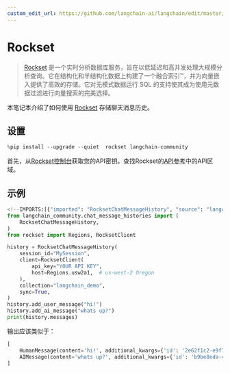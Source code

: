 ```yaml
---
custom_edit_url: https://github.com/langchain-ai/langchain/edit/master/docs/docs/integrations/memory/rockset_chat_message_history.ipynb
---
```

# Rockset

>[Rockset](https://rockset.com/product/) 是一个实时分析数据库服务，旨在以低延迟和高并发处理大规模分析查询。它在结构化和半结构化数据上构建了一个融合索引™，并为向量嵌入提供了高效的存储。它对无模式数据运行 SQL 的支持使其成为使用元数据过滤进行向量搜索的完美选择。


本笔记本介绍了如何使用 [Rockset](https://rockset.com/docs) 存储聊天消息历史。


## 设置


```python
%pip install --upgrade --quiet  rockset langchain-community
```

首先，从[Rockset控制台](https://console.rockset.com/apikeys)获取您的API密钥。查找Rockset的[API参考](https://rockset.com/docs/rest-api#introduction)中的API区域。

## 示例


```python
<!--IMPORTS:[{"imported": "RocksetChatMessageHistory", "source": "langchain_community.chat_message_histories", "docs": "https://python.langchain.com/api_reference/community/chat_message_histories/langchain_community.chat_message_histories.rocksetdb.RocksetChatMessageHistory.html", "title": "Rockset"}]-->
from langchain_community.chat_message_histories import (
    RocksetChatMessageHistory,
)
from rockset import Regions, RocksetClient

history = RocksetChatMessageHistory(
    session_id="MySession",
    client=RocksetClient(
        api_key="YOUR API KEY",
        host=Regions.usw2a1,  # us-west-2 Oregon
    ),
    collection="langchain_demo",
    sync=True,
)
history.add_user_message("hi!")
history.add_ai_message("whats up?")
print(history.messages)
```

输出应该类似于：

```python
[
    HumanMessage(content='hi!', additional_kwargs={'id': '2e62f1c2-e9f7-465e-b551-49bae07fe9f0'}, example=False), 
    AIMessage(content='whats up?', additional_kwargs={'id': 'b9be8eda-4c18-4cf8-81c3-e91e876927d0'}, example=False)
]

```
